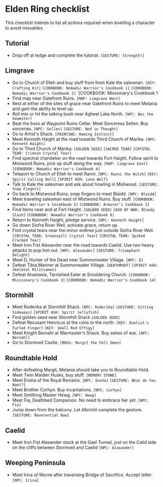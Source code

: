 # Elden Ring checklist

This checklist intends to list all actions required when leveiling a character to avoid missables.

## Tutorial
- Drop off at ledge and complete the tutorial. `[GESTURE: Strength!]`

## Limgrave
- Go to Church of Elleh and buy stuff from from Kale the salesman. `[KEY: Crafting Kit]` `[COOKBOOK: Nomadic Warrior's Cookbook 1]` `[COOKBOOK: Nomadic Warrior's Cookbook 2]` `[COOKBOOK: Missionary's Cookbook 1 
- Find map near Gatefront Ruins. `[MAP: Limgrave West]`
- Rest at either of the sites of grace near Gatefront Ruins to meet Melania and gain the ability to level up.
- Roll into or hit the talking bush near Agheel Lake North. `[NPC: Boc the Seamster]`
- Beat the boss at Waypoint Ruins Cellar. Meet Sorceress Sellen. Buy sorceries. `[NPC: Sellen]` `[GESTURE: Nod in Thought]`
- Go to Artist's Shack. `[PAINTING: Homing Instinct]`
- Meet Kenneth Haight at the road towards Third Church of Marika. `[NPC: Kenneth Haight]`
- Go to Third Church of Marika: `[GOLDEN SEED]` `[SACRED TEAR]` `[CRYSTAL TEAR: Crimson Crystal Tear]`
- Find spectral chandelier on the road towards Fort Haight. Follow spirit to Mistwood Ruins, pick up stuff along the way. `[MAP: Limgrave East]` `[COOKBOOK: Nomadic Warrior's Cookbook 4]`
- Teleport to Church of Elleh to meet Ranni. `[NPC: Ranni the Witch]` `[KEY: Spirit Calling Bell]` `[SPIRIT ASH: Lone Wolf]`
- Talk to Kale the salesman and ask about howling in Mistwood. `[GESTURE: Snap Fingers]`
- Go back to Mistwood Ruins, snap fingers to meet Blaidd. `[NPC: Blaidd]`
- Meet traveling salesman east of Mistwood Ruins. Buy stuff. `[COOKBOOK: Nomadic Warrior's Coiokbook 5]` `[COOKBOOK: Armorer's Cookbook 3]`
- Find items near and at Fort Haight. `[GOLDEN SEED]` `[ASH OF WAR: Bloody Slash]` `[COOKBOOK: Nomadic Warrior's Cookbook 6]`
- Return to Kenneth Haight, pledge service. `[NPC: Kenneth Haight]`
- Go down Siofra River Well, activate grace, return up.
- Find crystal tears near the minor erdtree just outside Siofra River Well. `[CRYSTAL TEAR: Greenspill Crystal Tear]` `[CRYSTAL TEAR: Spiked Cracked Tear]`
- Meet Iron Fist Alexander near the road towards Caelid. Use two heavy attacks to pop him out. `[NPC: Alexander]` `[GESTURE: Triumphant Delight]`
- Meet D, Hunter of the Dead near Summonwater Village. `[NPC: D]`
- Defeat Tibia Mariner at Summonwater Village. `[DEATHROOT]` `[SPIRIT ASH: Skeletal Militiaman]`
- Defeat Anastasia, Tarnished Eater at Smoldering Church. `[COOKBOOK: Missionary's Cookbook 3]` `[COOKBOOK: Nomadic Warrior's Cookbook 14]`

## Stormhill
- Meet Roderika at Stormhill Shack. `[NPC: Roderika]` `[GESTURE: Sitting Sideways]` `[SPIRIT ASH: Spirit Jellyfish]`
- Find golden seed near Stormhill Shack `[GOLDEN SEED]`
- Defeat Recusant Henricus at the ruins to the north. `[KEY: Duelist's Furled Finger]` `[KEY: Small Red Effigy]`
- Meet Knight Bernahl at Warmaster's Shack. Buy ashes of war. `[NPC: Bernahl]`
- Go to Stormveil Castle. `[BOSS: Margit the Fell Omen]`

## Roundtable Hold
- After defeating Margit, Melania should take you to Roundtable Hold.
- Meet Twin Maiden Husks, buy stuff. `[MEMORY STONE]`
- Meet Ensha of the Royal Remains. `[NPC: Ensha]` `[GESTURE: What do You Want?]`
- Meet Brother Corhyn. Buy incantations. `[NPC: Corhyn]`
- Meet Smithing Master Hewg. `[NPC: Hewg]`
- Meet Fia, Deathbed Companion. No need to embrace her yet. `[NPC: Fia]`
- Jump down from the balcony. Let Albricht complete the gesture. `[GESTURE: Reverential Bow]`

## Caelid
- Meet Iron Fist Alexander stuck at the Gael Tunnel, just on the Calid side on the cliffs between Stormveil and Caelid `[NPC: Alexander]`

## Weeping Peninsula
- Meet Irina of Morne after traversing Bridge of Sacrifice. Accept letter. `[NPC: Irina]`

